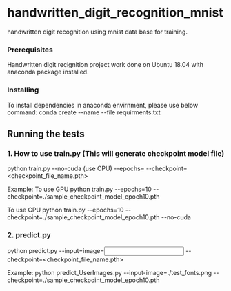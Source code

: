 # handwritten_digit_recognition_mnist

handwritten digit recognition using mnist data base for training.

### Prerequisites
Handwritten digit recignition project work done on Ubuntu 18.04 with anaconda package installed.

### Installing
To install dependencies in anaconda envirnment, please use below command: 
conda create --name <env> --file requirments.txt

## Running the tests
### 1. How to use train.py (This will generate checkpoint model file)
python train.py --no-cuda (use CPU) --epochs=<Number> --checkpoint=<checkpoint_file_name.pth> 

Example: 
To use GPU 
python train.py  --epochs=10 --checkpoint=./sample_checkpoint_model_epoch10.pth

To use CPU 
python train.py  --epochs=10 --checkpoint=./sample_checkpoint_model_epoch10.pth --no-cuda
  
### 2. predict.py
python predict.py --input=image=<Input Image Name with path> --checkpoint=<checkpoint_file_name.pth> 
  
Example:
python predict_UserImages.py --input-image=./test_fonts.png --checkpoint=./sample_checkpoint_model_epoch10.pth



